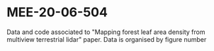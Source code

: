 # MEE-20-06-504
Data and code associated to "Mapping forest leaf area density from multiview terrestrial lidar" paper. Data is organised by figure number
